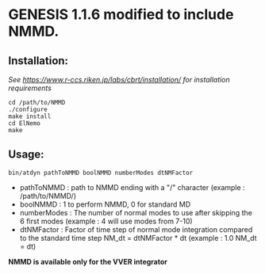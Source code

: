 # GENESIS 1.1.6 modified to include NMMD.

## Installation: 
*See https://www.r-ccs.riken.jp/labs/cbrt/installation/ for installation requirements*
```
cd /path/to/NMMD
./configure
make install
cd ElNemo
make
```

## Usage:
`bin/atdyn pathToNMMD boolNMMD numberModes dtNMFactor`

- pathToNMMD : path to NMMD ending with a "/" character (example : /path/to/NMMD/)
- boolNMMD : 1 to perform NMMD, 0 for standard MD
- numberModes : The number of normal modes to use after skipping the 6 first modes (example : 4 will use modes from 7-10)
- dtNMFactor : Factor of time step of normal mode integration compared to the standard time step NM_dt = dtNMFactor * dt (example : 1.0 NM_dt = dt)

**NMMD is available only for the VVER integrator**

